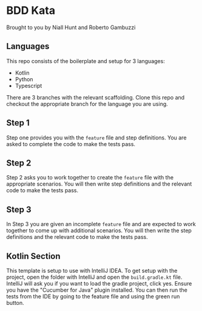 # BDD Kata

Brought to you by Niall Hunt and Roberto Gambuzzi

## Languages

This repo consists of the boilerplate and setup for 3 languages:

* Kotlin
* Python
* Typescript

There are 3 branches with the relevant scaffolding. Clone this repo and checkout the appropriate branch for the language you are using.

## Step 1

Step one provides you with the `feature` file and step definitions. You are asked to complete the code to make the tests pass.

## Step 2

Step 2 asks you to work together to create the `feature` file with the appropriate scenarios. You will then write step definitions and the relevant code to make the tests pass.

## Step 3

In Step 3 you are given an incomplete `feature` file and are expected to work together to come up with additional scenarios. You will then write the step definitions and the relevant code to make the tests pass.

## Kotlin Section

This template is setup to use with IntelliJ IDEA. To get setup with the project, open the folder with IntelliJ and open the `build.gradle.kt` file. IntelliJ will ask you if you want to load the gradle project, click yes. Ensure you have the "Cucumber for Java" plugin installed. You can then run the tests from the IDE by going to the feature file and using the green run button.
